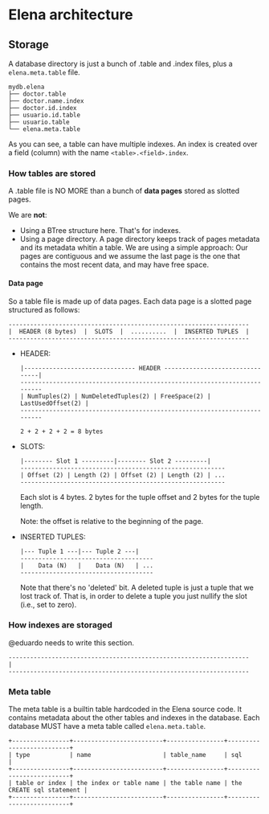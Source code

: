# Elena architecture

## Storage

A database directory is just a bunch of .table and .index files, plus a `elena.meta.table` file.

```text
mydb.elena
├── doctor.table
├── doctor.name.index
├── doctor.id.index
├── usuario.id.table
├── usuario.table
└── elena.meta.table
```

As you can see, a table can have multiple indexes. An index is created over a field (column) with
the name `<table>.<field>.index`.

### How tables are stored

A .table file is NO MORE than a bunch of **data pages** stored as slotted pages.

We are **not**:

- Using a BTree structure here. That's for indexes.
- Using a page directory. A page directory keeps track of pages metadata and its metadata whitin a table.
  We are using a simple approach: Our pages are contiguous and we assume the last page is the one
  that contains the most recent data, and may have free space.

#### Data page

So a table file is made up of data pages. Each data page is a slotted page structured as follows:

```text
-------------------------------------------------------------------
|  HEADER (8 bytes)  |  SLOTS  |  ..........  |  INSERTED TUPLES  |
-------------------------------------------------------------------
```

- HEADER:

    ```text
    |------------------------------- HEADER --------------------------------|
    -------------------------------------------------------------------------
    | NumTuples(2) | NumDeletedTuples(2) | FreeSpace(2) | LastUsedOffset(2) |
    -------------------------------------------------------------------------

    2 + 2 + 2 + 2 = 8 bytes
    ```

- SLOTS:

    ```text
    |-------- Slot 1 ---------|-------- Slot 2 ---------|
    ---------------------------------------------------------
    | Offset (2) | Length (2) | Offset (2) | Length (2) | ...
    ---------------------------------------------------------
    ```

    Each slot is 4 bytes. 2 bytes for the tuple offset and 2 bytes for the tuple length.

    Note: the offset is relative to the beginning of the page.

- INSERTED TUPLES:

    ```text
    |--- Tuple 1 ---|--- Tuple 2 ---|
    -------------------------------------
    |    Data (N)   |    Data (N)   | ...
    -------------------------------------
    ```

    Note that there's no 'deleted' bit. A deleted tuple is just a tuple that we lost track of.
    That is, in order to delete a tuple you just nullify the slot (i.e., set to zero).

### How indexes are storaged

@eduardo needs to write this section.

```text
-------------------------------------------------------------------
|
-------------------------------------------------------------------
```

### Meta table

<!-- Tony reference code https://github.com/antoniosarosi/mkdb/blob/bf1341bc4da70971fc6c340f3a5e9c6bbc55da37/src/db.rs#L383-L397 -->

The meta table is a builtin table hardcoded in the Elena source code. It contains metadata about the
other tables and indexes in the database. Each database MUST have a meta table called `elena.meta.table`.

```text
+----------------+-------------------------+----------------+--------------------------+
| type           | name                    | table_name     | sql                     |
+----------------+-------------------------+----------------+--------------------------+
| table or index | the index or table name | the table name | the CREATE sql statement |
+----------------+-------------------------+----------------+--------------------------+
```

<!--
Good ideas but not planned:

- To automatically create a Hash index for every @unique column.
-->
